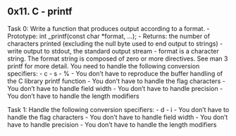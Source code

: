 ## 0x11. C - printf

Task 0:  Write a function that produces output according to a format. 
		- Prototype: int _printf(const char *format, ...);
		- Returns: the number of characters printed (excluding the null byte used to end output to strings)
		- write output to stdout, the standard output stream
		- format is a character string. The format string is composed of zero or more directives. See man 3 printf for more detail. You need to handle the following conversion specifiers: 
			- c
			- s
			- %
		- You don’t have to reproduce the buffer handling of the C library printf function
		- You don’t have to handle the flag characters
		- You don’t have to handle field width
		- You don’t have to handle precision
		- You don’t have to handle the length modifiers

Task 1:  Handle the following conversion specifiers:
		- d
		- i
		- You don’t have to handle the flag characters
		- You don’t have to handle field width
		- You don’t have to handle precision
		- You don’t have to handle the length modifiers

